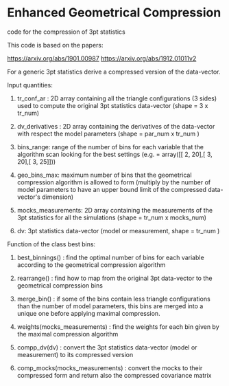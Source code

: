 # Enhanced Geometrical Compression

code for the compression of 3pt statistics

This code is based on the papers:

https://arxiv.org/abs/1901.00987
https://arxiv.org/abs/1912.01011v2

For a generic 3pt statistics derive a compressed version of the data-vector.

Input quantities:

1) tr_conf_ar : 2D array containing all the triangle configurations (3 sides) used to compute the original 3pt statistics data-vector (shape = 3 x tr_num)

2) dv_derivatives : 2D array containing the derivatives of the data-vector with respect the model parameters
                  (shape = par_num x tr_num ) 

3) bins_range: range of the number of bins for each variable that the algorithm scan looking for the best settings
                (e.g. = array([[ 2, 20],[ 3, 20],[ 3, 25]]))

4) geo_bins_max: maximum number of bins that the geometrical compression algorithm is allowed to form 
(multiply by the number of model parameters to have an upper bound limit of the compressed data-vector's dimension)

5) mocks_measurements: 2D array containing the measurements of the 3pt statistics for all the simulations
                     (shape = tr_num x mocks_num)

6) dv: 3pt statistics data-vector (model or measurement, shape = tr_num )

Function of the class best bins:

1) best_binnings() : find the optimal number of bins for each variable according to the geometrical compression algorithm

2) rearrange() : find how to map from the original 3pt data-vector to the geometrical compression bins

3) merge_bin() : if some of the bins contain less triangle configurations than the number of model parameters, this bins are 
                 merged into a unique one before applying maximal compression.
                 
4) weights(mocks_measurements) : find the weights for each bin given by the maximal compression algorithm

5) compp_dv(dv) : convert the 3pt statistics data-vector (model or measurement) to its compressed version

6) comp_mocks(mocks_measurements) : convert the mocks to their compressed form and return also the compressed covariance matrix

